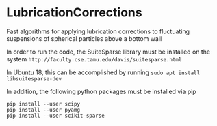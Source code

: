 # LubricationCorrections
Fast algorithms for applying lubrication corrections to fluctuating suspensions of spherical particles above a bottom wall

In order to run the code, the SuiteSparse library must be installed on the system
`http://faculty.cse.tamu.edu/davis/suitesparse.html`

In Ubuntu 18, this can be accomplished by running
`sudo apt install libsuitesparse-dev`

In addition, the following python packages must be installed via pip

```
pip install --user scipy
pip install --user pyamg
pip install --user scikit-sparse
```
